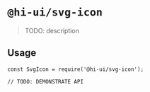 # `@hi-ui/svg-icon`

> TODO: description

## Usage

```
const SvgIcon = require('@hi-ui/svg-icon');

// TODO: DEMONSTRATE API
```

